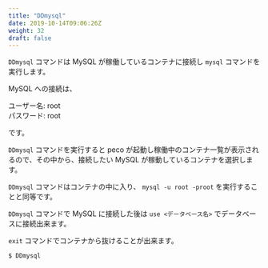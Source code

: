 ```yaml
---
title: "DDmysql"
date: 2019-10-14T09:06:26Z
weight: 32
draft: false
---
```


``DDmysql`` コマンドは MySQL が稼働しているコンテナに接続し ``mysql`` コマンドを実行します。

MySQL への接続は、

ユーザー名: root  
パスワード: root

です。

``DDmysql`` コマンドを実行すると peco が起動し稼働中のコンテナ一覧が表示されるので、その中から、接続したい MySQL が稼動しているコンテナを選択します。

``DDmysql`` コマンドはコンテナの中に入り、 ``mysql -u root -proot`` を実行することと同等です。

``DDmysql`` コマンドで MySQL に接続した後は ``use <データベース名>`` でデータベースに接続出来ます。

``exit`` コマンドでコンテナから抜けることが出来ます。

```bash
$ DDmysql
``` 
